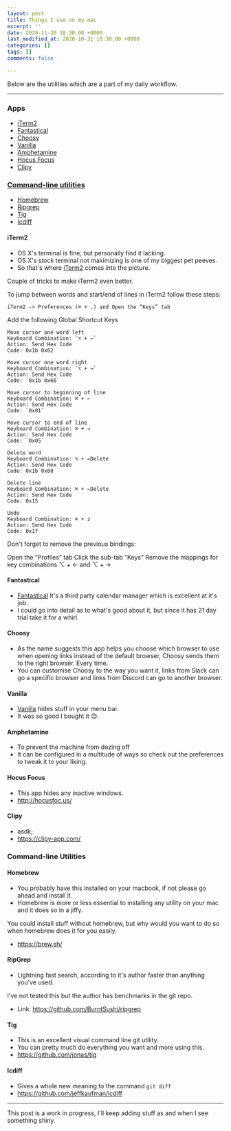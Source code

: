 ```yaml
---
layout: post
title: Things I use on my mac
excerpt: ''
date: 2020-11-30 18:30:00 +0000
last_modified_at: 2020-10-31 18:30:00 +0000
categories: []
tags: []
comments: false

---
```

Below are the utilities which are a part of my daily workflow.

***

### Apps
- [iTerm2](#iterm2)
- [Fantastical](#fantastical)
- [Choosy](#choosy)
- [Vanilla](#vanilla)
- [Amphetamine](#amphetamine)
- [Hocus Focus](#hocus-focus)
- [Clipy](#clipy)

### [Command-line utilities](#command-line-utilities)
- [Homebrew](#homebrew)
- [Ripgrep](#ripgrep)
- [Tig](#tig)
- [Icdiff](#icdiff)

#### <a name='iterm2'></a> iTerm2
- OS X's terminal is fine, but personally find it lacking.
- OS X's stock terminal not maximizing is one of my biggest pet peeves.
- So that's where [iTerm2](https://www.iterm2.com/)  comes into the picture.

Couple of tricks to make iTerm2 even better.

To jump between words and start/end of lines in iTerm2 follow these steps:

`iTerm2 -> Preferences (⌘ + ,) and Open the “Keys” tab`

Add the following Global Shortcut Keys

```
Move cursor one word left
Keyboard Combination: `⌥ + ←`
Action: Send Hex Code
Code: 0x1b 0x62

Move cursor one word right
Keyboard Combination: `⌥ + →`
Action: Send Hex Code
Code: `0x1b 0x66`

Move cursor to beginning of line
Keyboard Combination: ⌘ + ←
Action: Send Hex Code
Code: `0x01`

Move cursor to end of line
Keyboard Combination: ⌘ + →
Action: Send Hex Code
Code: `0x05`

Delete word
Keyboard Combination: ⌥ + ←Delete
Action: Send Hex Code
Code: 0x1b 0x08

Delete line
Keyboard Combination: ⌘ + ←Delete
Action: Send Hex Code
Code: 0x15

Undo
Keyboard Combination: ⌘ + z
Action: Send Hex Code
Code: 0x1f
```
Don't forget to remove the previous bindings:

Open the “Profiles” tab
Click the sub-tab ”Keys”
Remove the mappings for key combinations ⌥ + ← and ⌥ + →

#### <a name=fantastical></a> Fantastical
- [Fantastical](https://flexibits.com/fantastical) It's a third party calendar manager which is excellent at it's job.
- I could go into detail as to what's good about it, but since it has 21 day trial take it for a whirl.

#### <a name=choosy></a> Choosy
- As the name suggests this app helps you choose which browser to use when opening links instead of the default browser, Choosy sends them to the right browser. Every time.
- You can customise Choosy to the way you want it, links from Slack can go a specific browser and links from Discord can go to another browser.

#### <a name=vanilla></a> Vanilla
- [Vaniila](https://matthewpalmer.net/vanilla/) hides stuff in your menu bar.
- It was so good I bought it 😊.

#### <a name='amphetamine'></a> Amphetamine
- To prevent the machine from dozing off
- It can be configured in a multitude of ways so check out the preferences to tweak it to your liking.

#### <a name='hocus-focus'></a>Hocus Focus
- This app hides any inactive windows.
- http://hocusfoc.us/

#### <a name='Clipy'></a> Clipy
  - asdk;
  - https://clipy-app.com/

### <a name='command-line-utilities'></a> Command-line Utilities

#### <a name='homebrew'></a> Homebrew
- You probably have this installed on your macbook, if not please go ahead and install it.
- Homebrew is more or less essential to installing any utility on your mac and it does so in a jiffy.

You could install stuff without homebrew, but why would you want to do so when homebrew does it for you easily.
- https://brew.sh/

#### <a name='ripgrep'></a> RipGrep
- Lightning fast search, according to it's author faster than anything you've used.

I've not tested this but the author has benchmarks in the git repo.
- Link: https://github.com/BurntSushi/ripgrep

#### <a name='tig'></a> Tig
- This is an excellent visual command line git utility.
- You can pretty much do everything you want and more using this.
- https://github.com/jonas/tig

#### <a name='icdiff'></a> Icdiff
- Gives a whole new meaning to the command `git diff`
- https://github.com/jeffkaufman/icdiff

---
This post is a work in progress, I'll keep adding stuff as and when I see something shiny.